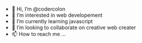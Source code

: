 - 👋 Hi, I’m @codercolon
- 👀 I’m interested in web developement
- 🌱 I’m currently learning javascript
- 💞️ I’m looking to collaborate on creative web creater
- 📫 How to reach me ...

<!---
codercolon/codercolon is a ✨ special ✨ repository because its `README.md` (this file) appears on your GitHub profile.
You can click the Preview link to take a look at your changes.
--->

